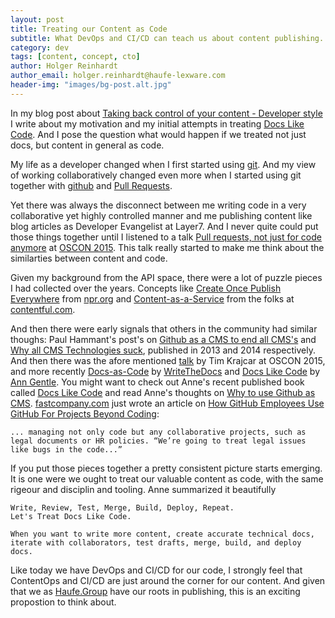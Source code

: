 ```yaml
---
layout: post
title: Treating our Content as Code
subtitle: What DevOps and CI/CD can teach us about content publishing.
category: dev
tags: [content, concept, cto]
author: Holger Reinhardt
author_email: holger.reinhardt@haufe-lexware.com 
header-img: "images/bg-post.alt.jpg"
---
```


In my blog post about [Taking back control of your content - Developer style](https://hlgr360.github.io/blog/blog/running-ghp-jekyll/) I write about my motivation and my initial attempts in treating [Docs Like Code](http://www.docslikecode.com). And I pose the question what would happen if we treated not just docs, but content in general as code.

My life as a developer changed when I first started using [git](https://en.wikipedia.org/wiki/Git). And my view of working collaboratively  changed even more when I started using git together with [github](http://github.com) and [Pull Requests](https://en.wikipedia.org/wiki/Distributed_version_control#Pull_requests). 

Yet there was always the disconnect between me writing code in a very collaborative yet highly controlled manner and me publishing content like blog articles as Developer Evangelist at Layer7. And I never quite could put those things together until I listened to a talk [Pull requests, not just for code anymore](https://media.ccc.de/v/froscon2015-1525-pull_requests_not_just_for_code_anymore) at [OSCON 2015](https://hlgr360.github.io/blog/blog/notes-oscon/). This talk really started to make me think about the similarties between content and code. 

Given my background from the API space, there were a lot of puzzle pieces I had collected over the years. Concepts like [Create Once Publish Everywhere](https://www.slideshare.net/zachbrand/npr-api-create-once-publish-everywhere) from [npr.org](https://npr.codes) and [Content-as-a-Service](https://www.contentful.com/r/knowledgebase/content-as-a-service/) from the folks at [contentful.com](https://www.contentful.com). 

And then there were early signals that others in the community had similar thoughs: Paul Hammant's post's on [Github as a CMS to end all CMS's](https://paulhammant.com/blog/github-as-a-cms-to-end-cmses.html) and [Why all CMS Technologies suck](https://paulhammant.com/2014/08/29/nearly-all-cms-technologies-suck/), published in 2013 and 2014 respectively. And then there was the afore mentioned [talk](https://media.ccc.de/v/froscon2015-1525-pull_requests_not_just_for_code_anymore) by Tim Krajcar at OSCON 2015, and more recently [Docs-as-Code](http://www.writethedocs.org/guide/docs-as-code/) by [WriteTheDocs](http://www.writethedocs.org) and [Docs Like Code](http://www.docslikecode.com) by [Ann Gentle](https://justwriteclick.com). You might want to check out Anne's recent published book called [Docs Like Code](https://justwriteclick.com/books/docs-like-code/)  and read Anne's thoughts on [Why to use Github as CMS](https://justwriteclick.com/2015/12/17/why-use-github-as-a-content-management-system/). [fastcompany.com](https://www.fastcompany.com) just wrote an article on [How GitHub Employees Use GitHub For Projects Beyond Coding](https://www.fastcompany.com/40430104/how-github-employees-use-github-for-projects-beyond-coding):

```text
... managing not only code but any collaborative projects, such as legal documents or HR policies. “We’re going to treat legal issues like bugs in the code...”
```

If you put those pieces together a pretty consistent picture starts emerging. It is one were we ought to treat our valuable content as code, with the same rigeour and disciplin and tooling. Anne summarized it beautifully 

```text
Write, Review, Test, Merge, Build, Deploy, Repeat. 
Let's Treat Docs Like Code.

When you want to write more content, create accurate technical docs, iterate with collaborators, test drafts, merge, build, and deploy docs.
```

Like today we have DevOps and CI/CD for our code, I strongly feel that  ContentOps and CI/CD are just around the corner for our content. And given that we as [Haufe.Group](https://www.haufe-lexware.com/en/about-us/) have our roots in publishing, this is an exciting propostion to think about.